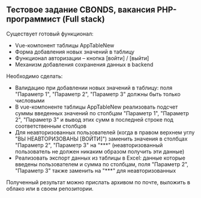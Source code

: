 ## Тестовое задание CBONDS, вакансия PHP-программист (Full stack) 

<p>
    Существует готовый функционал: 
</p>
<ul>
 	<li>Vue-компонент таблицы AppTableNew</li>
 	<li>Форма добавления новых значений в таблицу</li>
 	<li>Функционал авторизации – кнопка [войти] / [выйти] </li> 
 	<li>Механизм добавления сохранения данных в backend</li>
</ul>

<p>
    Необходимо сделать:
</p>

<ul>
    <li>Валидацию при добавлении новых значений в таблицу: поля "Параметр 1", "Параметр 2", "Параметр 3" должны быть только числовыми</li>
    <li>В vue-компоненте таблицы AppTableNew реализовать подсчет суммы введенных значений по столбцам "Параметр 1", "Параметр 2", "Параметр 3" и вывод этих сумм в последней строке под соответственным столбцов</li>
    <li>Для неавторизованных пользователей (когда в правом верхнем углу "ВЫ НЕАВТОРИЗОВАНЫ [ВОЙТИ]") заменить значения в столбцах "Параметр 2", "Параметр 3" на "***" (неавторизованный пользователь не должен никаким образом получить эти данные)</li>
    <li>Реализовать экспорт данных из таблицы в Excel: данные которые введены пользователем и сумма по столбцам, поля "Параметр 2", "Параметр 3" также заменить на "***" для неавторизованных</li>
</ul>

<p>
    Полученный результат можно прислать архивом по почте, выложить в облако или в своем репозитории.
</p>

